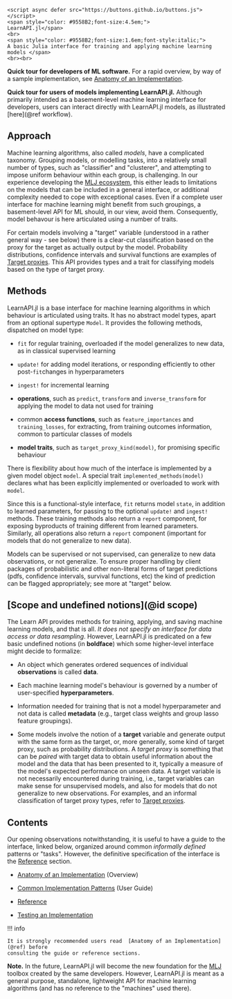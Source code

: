 ```@raw html
<script async defer src="https://buttons.github.io/buttons.js"></script>
<span style="color: #9558B2;font-size:4.5em;">
LearnAPI.jl</span>
<br>
<span style="color: #9558B2;font-size:1.6em;font-style:italic;">
A basic Julia interface for training and applying machine learning models </span>
<br><br>
```

**Quick tour for developers of ML software.** For a rapid overview, by way of a sample
implementation, see [Anatomy of an Implementation](@ref).

**Quick tour for users of models implementing LearnAPI.jl.** Although primarily intended
as a basement-level machine learning interface for developers, users can interact directly
with LearnAPI.jl models, as illustrated [here](@ref workflow).

## Approach

Machine learning algorithms, also called *models*, have a complicated taxonomy. Grouping
models, or modelling tasks, into a relatively small number of types, such as "classifier"
and "clusterer", and attempting to impose uniform behaviour within each group, is
challenging. In our experience developing the [MLJ
ecosystem](https://github.com/alan-turing-institute/MLJ.jl), this either leads to
limitations on the models that can be included in a general interface, or additional
complexity needed to cope with exceptional cases. Even if a complete user interface for
machine learning might benefit from such groupings, a basement-level API for ML should, in
our view, avoid them. Consequently, model behavour is here articulated using a number of
traits.

For certain models involving a "target" variable (understood in a rather general way - see
below) there is a clear-cut classification based on the proxy for the target as actually
output by the model. Probability distributions, confidence intervals and survival
functions are examples of [Target proxies](@ref). This API provides types and a trait for
classifying models based on the type of target proxy.

## Methods

LearnAPI.jl is a base interface for machine learning algorithms in which behaviour is
articulated using traits. It has no abstract model types, apart from an optional supertype
`Model`. It provides the following methods, dispatched on model type:

- `fit` for regular training, overloaded if the model generalizes to new data, as in
  classical supervised learning

- `update!` for adding model iterations, or responding efficiently to other
  post-`fit`changes in hyperparameters

- `ingest!` for incremental learning

- **operations**, such as `predict`, `transform` and `inverse_transform` for applying the
  model to data not used for training

- common **access functions**, such as `feature_importances` and `training_losses`, for
  extracting, from training outcomes information, common to particular classes of models

- **model traits**, such as `target_proxy_kind(model)`, for promising specific behaviour

There is flexibility about how much of the interface is implemented by a given model
object `model`. A special trait `implemented_methods(model)` declares what has been
explicitly implemented or overloaded to work with `model`.

Since this is a functional-style interface, `fit` returns model `state`, in addition to
learned parameters, for passing to the optional `update!` and `ingest!` methods. These
training methods also return a `report` component, for exposing byproducts of training
different from learned parameters. Similarly, all operations also return a `report`
component (important for models that do not generalize to new data).

Models can be supervised or not supervised, can generalize to new data observations, or
not generalize. To ensure proper handling by client packages of probabilistic and other
non-literal forms of target predictions (pdfs, confidence intervals, survival functions,
etc) the kind of prediction can be flagged appropriately; see more at "target" below.


## [Scope and undefined notions](@id scope)

The Learn API provides methods for training, applying, and saving machine learning models,
and that is all. *It does not specify an interface for data access or data
resampling*. However, LearnAPI.jl is predicated on a few basic undefined notions (in
**boldface**) which some higher-level interface might decide to formalize:

- An object which generates ordered sequences of individual **observations** is
  called **data**.

- Each machine learning model's behaviour is governed by a number of user-specified
  **hyperparameters**.

- Information needed for training that is not a model hyperparameter and not data is called
  **metadata** (e.g., target class weights and group lasso feature groupings).

- Some models involve the notion of a **target** variable and generate output with the
  same form as the target, or, more generally, some kind of target proxy, such as
  probability distributions. A *target proxy* is something that can be *paired* with target
  data to obtain useful information about the model and the data that has been presented
  to it, typically a measure of the model's expected performance on unseen data. A target
  variable is not necessarily encountered during training, i.e., target variables can make
  sense for unsupervised models, and also for models that do not generalize to new
  observations.  For examples, and an informal classification of target proxy types, refer
  to [Target proxies](@ref).


## Contents

Our opening observations notwithstanding, it is useful to have a guide to the interface,
linked below, organized around common *informally defined* patterns or "tasks". However,
the definitive specification of the interface is the [Reference](@ref) section.

- [Anatomy of an Implementation](@ref) (Overview)

- [Common Implementation Patterns](@ref) (User Guide)

- [Reference](@ref)

- [Testing an Implementation](@ref)

!!! info

	It is strongly recommended users read  [Anatomy of an Implementation](@ref) before
	consulting the guide or reference sections.


**Note.** In the future, LearnAPI.jl will become the new foundation for the
[MLJ](https://alan-turing-institute.github.io/MLJ.jl/dev/) toolbox created by the same
developers. However, LearnAPI.jl is meant as a general purpose, standalone, lightweight
API for machine learning algorithms (and has no reference to the "machines" used there).
